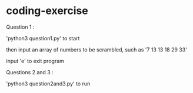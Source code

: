 # coding-exercise

Question 1 :

'python3 question1.py' to start

then input an array of numbers to be scrambled, such as '7 13 13 18 29 33'

input 'e' to exit program

Questions 2 and 3 :

'python3 question2and3.py' to run
